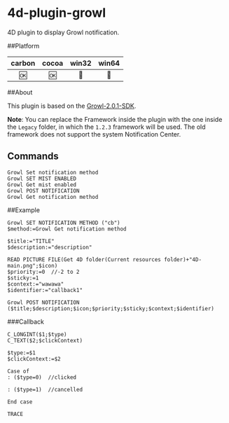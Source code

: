 4d-plugin-growl
===============

4D plugin to display Growl notification.

##Platform

| carbon | cocoa | win32 | win64 |
|:------:|:-----:|:---------:|:---------:|
|🆗|🆗|🚫|🚫|

##About

This plugin is based on the [Growl-2.0.1-SDK](http://growl.info).

**Note**: You can replace the Framework inside the plugin with the one inside the ``Legacy`` folder, in which the ``1.2.3`` framework will be used. The old framework does not support the system Notification Center.

Commands
---

```
Growl Set notification method
Growl SET MIST ENABLED
Growl Get mist enabled
Growl POST NOTIFICATION
Growl Get notification method
```

##Example

```
Growl SET NOTIFICATION METHOD ("cb")
$method:=Growl Get notification method 

$title:="TITLE"
$description:="description"

READ PICTURE FILE(Get 4D folder(Current resources folder)+"4D-main.png";$icon)
$priority:=0  //-2 to 2
$sticky:=1
$context:="wawawa"
$identifier:="callback1"

Growl POST NOTIFICATION ($title;$description;$icon;$priority;$sticky;$context;$identifier)
```

###Callback

```
C_LONGINT($1;$type)
C_TEXT($2;$clickContext)

$type:=$1
$clickContext:=$2

Case of 
: ($type=0)  //clicked

: ($type=1)  //cancelled

End case 

TRACE
```
